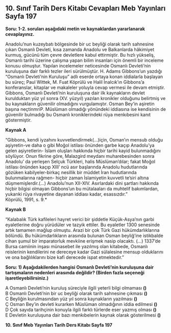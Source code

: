 ## 10. Sınıf Tarih Ders Kitabı Cevapları Meb Yayınları Sayfa 197

**Soru: 1-2. soruları aşağıdaki metin ve kaynaklardan yararlanarak cevaplayınız.**

Anadolu’nun kuzeybatı bölgesinde bir uc beyliği olarak tarih sahnesine çıkan Osmanlı Devleti, kısa zamanda Anadolu ve Balkanlarda hâkimiyet kurmuş, gücünü tüm çevre devletlere kabul ettirmiştir. Bu hızlı yükseliş, Osmanlı tarihi üzerine çalışma yapan bilim insanları için önemli bir inceleme konusu olmuştur. Yapılan incelemeler neticesinde Osmanlı Devleti’nin kuruluşuna dair farklı tezler ileri sürülmüştür. H. Adams Gibbons’un yazdığı “Osmanlı Devleti’nin Kuruluşu” adlı eserde ortaya konan iddialarla başlayan bu süreç; Paul Wittek, M. Fuat Köprülü ve Halil İnalcık’ın Gibbons’a konferanslar, kitaplar ve makaleler yoluyla cevap vermesi ile devam etmiştir.  
 Gibbons, Osmanlı Devleti’nin kuruluşuna dair ilk kaynakların devlet kurulduktan yüz yıl sonra (XV. yüzyıl) yazılan kronikler olduğunu belirtmiş ve bu kaynakların güvenilir olmadığını vurgulamıştır. Osman Bey’in aşiretin başına neçtinmriP. Müslüman olmadığı yönündeki iddiasına ise kendisinin de güvenilir bulmadığı bu Osmanlı kroniklerindeki rüya menkıbesini kanıt göstermiştir.

**Kaynak A**

“Gibbons, kendi iyzahını kuvvetlendirmek(…)için, Osman’ın mensub olduğu aşiyretin-ve daha o gibi Moğol istilası önünden garbe kaçıp Anadolu’ya gelen aşiyretlerin- İslam oluşları hakkında hiçbir tarihi kayid bulunmadığını söylüyor. Onun fikrine göre, Malazgird meydanı muharebesinden sonra Anadolu’ da yerleşen Selçuk Türkleri, halis Müslüman’dılar; fakat Moğol istilası önünden kaçıp XIII’ ncü asır başlarında Anadolu hudutlarında gözüken kabilyeler-birkaç nesillik bir müddet İran hudutlarında bulunmalarına rağmen- hiçbir zaman İslamiyetin kuvvetli te’siri altına düşmemişlerdir.(…) Anadolu’nun XII-XIV. Asırlardaki dini şartları hakkında hiçbir bilgisi olmayan Gibbons’un bu mütalaaları da muhtelif bakımlardan, yukarıki rüya rivayetine dayanan iddiası kadar, esassızdır.”  
 Köprülü, 1991, s. 9.\*

**Kaynak B**

“Kalabalık Türk kafileleri hayret verici bir şiddetle Küçük-Asya’nın garbi eyaletlerine doğru yürüdüler ve tazyik ettiler. Bu eyaletler 1300 senesinde artık tamamen mağlup olmuştu. Arazi bir çok Türk Gazi hükümdarlıklarına bölündü. Bu hükümdarlıkların arasında bulunan Osman beyliğ’ine istikbalde cihan şumul bir imparatorluk mevkiine erişmek nasip olacaktı. (…) 1337’de Bursa camiinin inşası münasebet ile yazılmış olan kitabede, Osmanlı reislerinin kendilerini ne dereceye kadar Gazi sülalesine mensup olduklarını ve ona bağlılıklarını bize kafi derecede ispat etmektedir.”

**Soru: 1) Aşağıdakilerden hangisi Osmanlı Devleti’nin kuruluşuna dair tartışmaların nedenleri arasında değildir? (Birden fazla seçeneği işaretleyebilirsiniz.)**

A Osmanlı Devleti’nin kuruluş süreciyle ilgili yeterli bilgi olmaması **()**  
 B Osmanlı Devleti’nin bir uc beyliği olarak tarih sahnesine çıkması **()**  
 C Beyliğin kurulmasından yüz yıl sonra kaynakların yazılması **()**  
 Ç Osman Bey’in devleti kurarken Müslüman olmadığının iddia edilmesi **()**  
 D Çok sayıda tarihçinin konuyla ilgili farklı türlerde eser yazmış olması **()**  
 E Devletin kuruluşuna dair bazı menkıbelerin kaynak olarak gösterilmesi **()**

**10. Sınıf Meb Yayınları Tarih Ders Kitabı Sayfa 197**